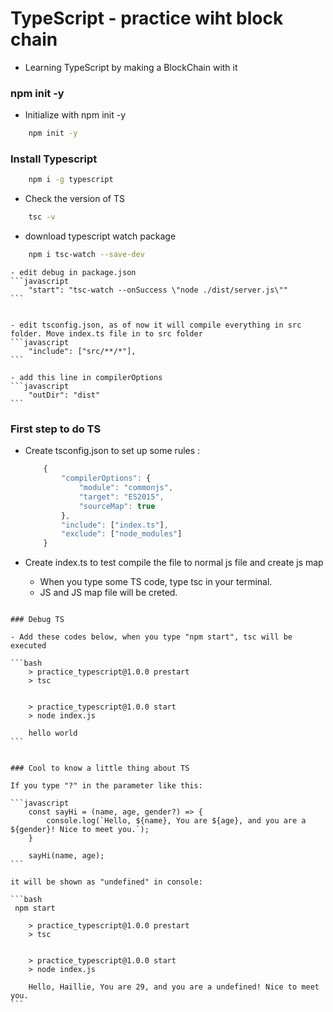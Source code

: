 # TypeScript - practice wiht block chain

- Learning TypeScript by making a BlockChain with it

### npm init -y
- Initialize with npm init -y
```bash
    npm init -y
```

### Install Typescript
```bash
    npm i -g typescript
```


- Check the version of TS

```bash
    tsc -v
```


- download typescript watch package

```bash
    npm i tsc-watch --save-dev
```

    - edit debug in package.json
    ```javascript
        "start": "tsc-watch --onSuccess \"node ./dist/server.js\""
    ```


    - edit tsconfig.json, as of now it will compile everything in src folder. Move index.ts file in to src folder
    ```javascript
        "include": ["src/**/*"],
    ```

    - add this line in compilerOptions
    ```javascript
        "outDir": "dist"
    ```


### First step to do TS

- Create tsconfig.json to set up some rules :
    ```javascript
        {
            "compilerOptions": {
                "module": "commonjs",
                "target": "ES2015",
                "sourceMap": true
            },
            "include": ["index.ts"],
            "exclude": ["node_modules"]
        }
    ```
        

- Create index.ts to test compile the file to normal js file and create js map
    - When you type some TS code, type tsc in your terminal.
    - JS and JS map file will be creted.

~~~ Compile the code with normal JS because Node.js cannot compile TS ~~~

### Debug TS

- Add these codes below, when you type "npm start", tsc will be executed 

```bash
    > practice_typescript@1.0.0 prestart
    > tsc


    > practice_typescript@1.0.0 start
    > node index.js

    hello world
```


### Cool to know a little thing about TS

If you type "?" in the parameter like this:

```javascript
    const sayHi = (name, age, gender?) => {
        console.log(`Hello, ${name}, You are ${age}, and you are a ${gender}! Nice to meet you.`);
    }

    sayHi(name, age);
```

it will be shown as "undefined" in console:

```bash
 npm start

    > practice_typescript@1.0.0 prestart
    > tsc


    > practice_typescript@1.0.0 start
    > node index.js

    Hello, Haillie, You are 29, and you are a undefined! Nice to meet you.
```